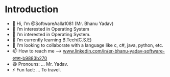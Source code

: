 # Introduction
- 👋 Hi, I’m @SoftwareAalla1081 (Mr. Bhanu Yadav)
- 👀 I’m interested in Operating System
- 👀 I’m interested in Operating System.
- 🌱 I’m currently learning B.Tech(C.S.E)
- 💞️ I'm looking to collaborate with a language like c, c#, java, python, etc.
- 📫 How to reach me --> www.linkedin.com/in/er-bhanu-yadav-software-आला-b9883b270
- 😄 Pronouns: ... Mr. Yadav.
- ⚡ Fun fact: ... To travel.
